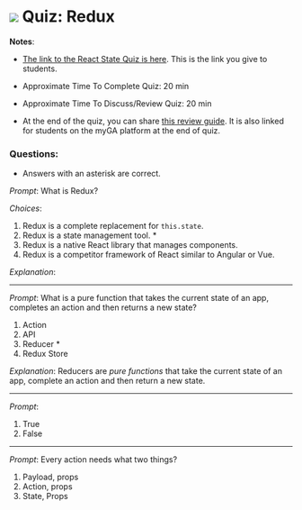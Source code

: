 # ![](https://ga-dash.s3.amazonaws.com/production/assets/logo-9f88ae6c9c3871690e33280fcf557f33.png) Quiz: Redux #

**Notes**:
- [The link to the React State Quiz is here](www.linkhere.com). This is the link you give to students.

- Approximate Time To Complete Quiz: 20 min

- Approximate Time To Discuss/Review Quiz: 20 min

- At the end of the quiz, you can share [this review guide](www.linkhere.com). It is also linked for students on the myGA platform at the end of quiz.

### Questions:
- Answers with an asterisk are correct.

_Prompt_: What is Redux?


_Choices_:

1. Redux is a complete replacement for `this.state`.
2. Redux is a state management tool. *
3. Redux is a native React library that manages components.
4. Redux is a competitor framework of React similar to Angular or Vue.


_Explanation_:  

-----------------------------------

_Prompt_: What is a pure function that takes the current state of an app, completes an action and then returns a new state?

1. Action
2. API
3. Reducer *
4. Redux Store

_Explanation_: Reducers are _pure functions_ that take the current state of an app, complete an action and then return a new state.

-----------------------------------

_Prompt_:

1. True
2. False

-----------------------------------

_Prompt_: Every action needs what two things?

1. Payload, props
2. Action, props
3. State, Props
